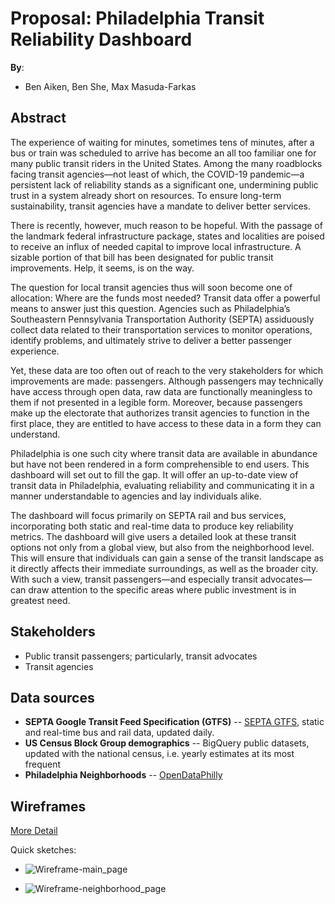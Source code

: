 # Proposal: Philadelphia Transit Reliability Dashboard

**By**:
* Ben Aiken, Ben She, Max Masuda-Farkas

## Abstract

The experience of waiting for minutes, sometimes tens of minutes, after a bus or train was scheduled to arrive has become an all too familiar one for many public transit riders in the United States.  Among the many roadblocks facing transit agencies—not least of which, the COVID-19 pandemic—a persistent lack of reliability stands as a significant one, undermining public trust in a system already short on resources.  To ensure long-term sustainability, transit agencies have a mandate to deliver better services.

There is recently, however, much reason to be hopeful.  With the passage of the landmark federal infrastructure package, states and localities are poised to receive an influx of needed capital to improve local infrastructure.  A sizable portion of that bill has been designated for public transit improvements.  Help, it seems, is on the way.

The question for local transit agencies thus will soon become one of allocation: Where are the funds most needed?  Transit data offer a powerful means to answer just this question.  Agencies such as Philadelphia’s Southeastern Pennsylvania Transportation Authority (SEPTA) assiduously collect data related to their transportation services to monitor operations, identify problems, and ultimately strive to deliver a better passenger experience.

Yet, these data are too often out of reach to the very stakeholders for which improvements are made: passengers.  Although passengers may technically have access through open data, raw data are functionally meaningless to them if not presented in a legible form.  Moreover, because passengers make up the electorate that authorizes transit agencies to function in the first place, they are entitled to have access to these data in a form they can understand.

Philadelphia is one such city where transit data are available in abundance but have not been rendered in a form comprehensible to end users.  This dashboard will set out to fill the gap.  It will offer an up-to-date view of transit data in Philadelphia, evaluating reliability and communicating it in a manner understandable to agencies and lay individuals alike.  

The dashboard will focus primarily on SEPTA rail and bus services, incorporating both static and real-time data to produce key reliability metrics.  The dashboard will give users a detailed look at these transit options not only from a global view, but also from the neighborhood level.  This will ensure that individuals can gain a sense of the transit landscape as it directly affects their immediate surroundings, as well as the broader city.  With such a view, transit passengers—and especially transit advocates—can draw attention to the specific areas where public investment is in greatest need.

## Stakeholders

* Public transit passengers; particularly, transit advocates
* Transit agencies

## Data sources

- **SEPTA Google Transit Feed Specification (GTFS)** -- [SEPTA GTFS](http://www3.septa.org/developer/), static and real-time bus and rail data, updated daily.
- **US Census Block Group demographics** -- BigQuery public datasets, updated with the national census, i.e. yearly estimates at its most frequent
- **Philadelphia Neighborhoods** -- [OpenDataPhilly](https://www.opendataphilly.org/dataset/philadelphia-neighborhoods/resource/6c61f240-aafe-478e-b993-b75fd09a93d6)


## Wireframes

[More Detail](https://docs.google.com/presentation/d/1WQt_ryHEUxQoZPnBtShEOhjGH0DA1yorD8q37yPxdwg/edit?usp=sharing)

Quick sketches:
* ![Wireframe-main_page](https://user-images.githubusercontent.com/90015778/142436296-ede8397d-e6fd-4e5c-a699-4bc648a6ef51.jpg)

* ![Wireframe-neighborhood_page](https://user-images.githubusercontent.com/90015778/142436366-9512a719-bf1d-4498-9622-09736dc963a8.jpg)
